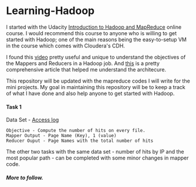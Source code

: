 # Learning-Hadoop

I started with the Udacity [Introduction to Hadoop and MapReduce](https://www.udacity.com/course/intro-to-hadoop-and-mapreduce--ud617) online course. I would recommend this course to anyone who is willing to get started with Hadoop; one of the main reasons being the easy-to-setup VM in the course which comes with Cloudera's CDH. 

I found this [video](https://www.youtube.com/watch?v=bcjSe0xCHbE) pretty useful and unique to understand the objectives of the Mappers and Reducers in a Hadoop job. And [this](http://bradhedlund.com/2011/09/10/understanding-hadoop-clusters-and-the-network/) is a pretty comprehensive article that helped me understand the architecure.  

This repository will be updated with the mapreduce codes I will write for the mini projects. My goal in maintaining this repository will be to keep a track of what I have done and also help anyone to get started with Hadoop. 

#### Task 1
Data Set - [Access log](http://content.udacity-data.com/courses/ud617/access_log.gz)
    
    Objective - Compute the number of hits on every file. 
    Mapper Output - Page Name (Key), 1 (value)
    Reducer Ouput - Page Names with the total number of hits
    
The other two tasks with the same data set - number of hits by IP and the most popular path - can be completed with some minor changes in mapper code.
    

##### More to follow.
